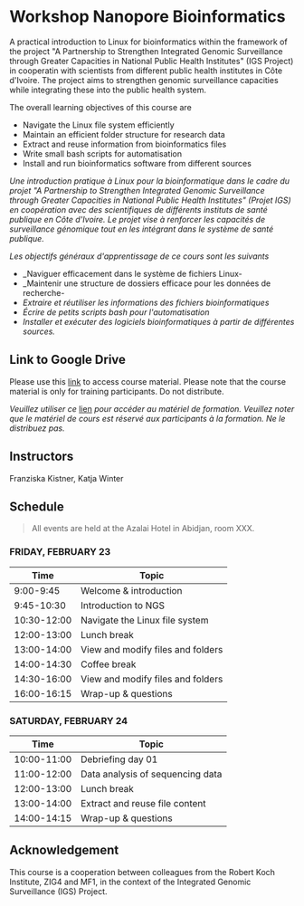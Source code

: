 # Workshop Nanopore Bioinformatics

A practical introduction to Linux for bioinformatics within the framework of the project "A Partnership to Strengthen Integrated Genomic Surveillance through Greater Capacities in National Public Health Institutes" (IGS Project) in cooperatin with scientists from different public health institutes in Côte d'Ivoire. The project aims to strengthen genomic surveillance capacities while integrating these into the public health system. 

The overall learning objectives of this course are
* Navigate the Linux file system efficiently
* Maintain an efficient folder structure for research data
* Extract and reuse information from bioinformatics files
* Write small bash scripts for automatisation
* Install and run bioinformatics software from different sources

_Une introduction pratique à Linux pour la bioinformatique dans le cadre du projet "A Partnership to Strengthen Integrated Genomic Surveillance through Greater Capacities in National Public Health Institutes" (Projet IGS) en coopération avec des scientifiques de différents instituts de santé publique en Côte d'Ivoire. Le projet vise à renforcer les capacités de surveillance génomique tout en les intégrant dans le système de santé publique._ 

_Les objectifs généraux d'apprentissage de ce cours sont les suivants_
* _Naviguer efficacement dans le système de fichiers Linux-
* _Maintenir une structure de dossiers efficace pour les données de recherche-
* _Extraire et réutiliser les informations des fichiers bioinformatiques_
* _Écrire de petits scripts bash pour l'automatisation_
* _Installer et exécuter des logiciels bioinformatiques à partir de différentes sources._

## Link to Google Drive
Please use this [link](https://drive.google.com/drive/folders/1EYYgZMjR4XtmDW1dyNRWpOrN9m0Fqqpu?usp=sharing) to access course material. Please note that the course material is only for training participants. Do not distribute.

_Veuillez utiliser ce_ [lien](https://drive.google.com/drive/folders/1EYYgZMjR4XtmDW1dyNRWpOrN9m0Fqqpu?usp=sharing) _pour accéder au matériel de formation. Veuillez noter que le matériel de cours est réservé aux participants à la formation. Ne le distribuez pas._


## Instructors

 Franziska Kistner, Katja Winter

## Schedule

> All events are held at the Azalai Hotel in Abidjan, room XXX.

### <a name="0"></a> FRIDAY, FEBRUARY 23
| Time        | Topic |
| --          | --               |
| 9:00-9:45   | Welcome & introduction |
| 9:45-10:30  | Introduction to NGS |
| 10:30-12:00 | Navigate the Linux file system |
| 12:00-13:00 | Lunch break |
| 13:00-14:00 | View and modify files and folders |
| 14:00-14:30 | Coffee break |
| 14:30-16:00 | View and modify files and folders |
| 16:00-16:15 | Wrap-up & questions |

### <a name="1"></a> SATURDAY, FEBRUARY 24
| Time        | Topic |
| --          | --               |
| 10:00-11:00 | Debriefing day 01 |
| 11:00-12:00 | Data analysis of sequencing data |
| 12:00-13:00 | Lunch break |
| 13:00-14:00 | Extract and reuse file content |
| 14:00-14:15 | Wrap-up & questions |


## Acknowledgement

This course is a cooperation between colleagues from the Robert Koch Institute, ZIG4 and MF1, in the context of the Integrated Genomic Surveillance (IGS) Project. 